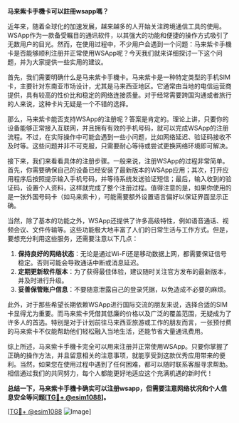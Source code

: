 **马来紫卡手機卡可以註冊wsapp嗎？**

近年来，随着全球化的加速发展，越来越多的人开始关注跨境通信工具的使用。WSApp作为一款备受瞩目的通讯软件，以其强大的功能和便捷的操作方式吸引了无数用户的目光。然而，在使用过程中，不少用户会遇到一个问题：马来紫卡手機卡是否能够顺利注册并正常使用WSApp呢？今天我们就来详细探讨一下这个问题，并为大家提供一些实用的建议。

首先，我们需要明确什么是马来紫卡手機卡。马来紫卡是一种特定类型的手机SIM卡，主要针对东南亚市场设计，尤其是马来西亚地区。它通常由当地的电信运营商提供，具有较高的性价比和稳定的网络连接质量。对于经常需要跨国沟通或者旅行的人来说，这种卡片无疑是一个不错的选择。

那么，马来紫卡能否支持WSApp的注册呢？答案是肯定的。理论上讲，只要你的设备能够正常接入互联网，并且拥有有效的手机号码，就可以完成WSApp的注册流程。不过，在实际操作中可能会遇到一些小问题，比如网络延迟、验证码接收不及时等。这些问题并非不可克服，只需要耐心等待或尝试更换网络环境即可解决。

接下来，我们来看看具体的注册步骤。一般来说，注册WSApp的过程非常简单。首先，你需要确保自己的设备已经安装了最新版本的WSApp应用；其次，打开应用程序后按照提示输入手机号码，并等待系统发送验证短信；最后，输入收到的验证码，设置个人资料，这样就完成了整个注册过程。值得注意的是，如果你使用的是一张外国号码卡（如马来紫卡），可能需要额外设置语言偏好以保证界面显示正确。

当然，除了基本的功能之外，WSApp还提供了许多高级特性，例如语音通话、视频会议、文件传输等。这些功能极大地丰富了人们的日常生活与工作方式。但是，要想充分利用这些服务，还需要注意以下几点：

1. **保持良好的网络状态**：无论是通过Wi-Fi还是移动数据上网，都需要保证信号稳定。否则可能会导致通话中断或消息延迟。
2. **定期更新软件版本**：为了获得最佳体验，建议随时关注官方发布的最新版本，并及时进行升级。
3. **妥善保管账户信息**：不要随意泄露自己的登录凭据，以免造成不必要的麻烦。

此外，对于那些希望长期依赖WSApp进行国际交流的朋友来说，选择合适的SIM卡显得尤为重要。而马来紫卡凭借其低廉的价格以及广泛的覆盖范围，无疑成为了许多人的首选。特别是对于计划前往马来西亚旅游或工作的朋友而言，一张预付费的马来紫卡不仅能帮助他们轻松融入当地生活，还能节省大量通讯费用。

综上所述，马来紫卡手機卡完全可以用来注册并正常使用WSApp。只要你掌握了正确的操作方法，并且留意相关的注意事项，就能享受到这款优秀应用带来的便利。当然，如果您在使用过程中遇到了任何困难，都可以随时联系客服寻求帮助。相信通过我们的共同努力，每个人都能更好地适应这个充满机遇的新时代！

**总结一下，马来紫卡手機卡确实可以注册wsapp，但需要注意网络状况和个人信息安全等问题[[TG💪+ @esim1088](https://t.me/s/esim1088)]。**

[[TG💪+ @esim1088](https://t.me/s/esim1088) ![Image](https://i.postimg.cc/4NQfJmqS/Snipaste-2025-05-13-00-14-12.png)]